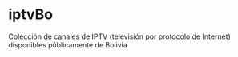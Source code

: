 # iptvBo
Colección de canales de IPTV (televisión por protocolo de Internet) disponibles públicamente de Bolivia
